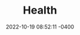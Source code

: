 ---
layout: garden_root
title:  "Health"
date:   2022-10-19 08:52:11 -0400
category: Health
tags:
  - health
status: Fledgling
type: root
published: true
permalink: /garden/health/
---